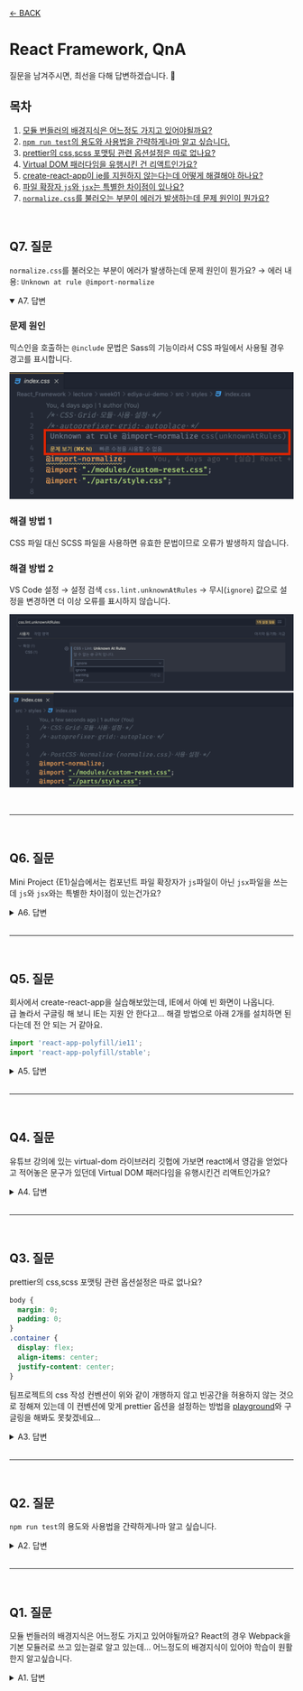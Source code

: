 [← BACK](../README.md)

# React Framework, QnA

질문을 남겨주시면, 최선을 다해 답변하겠습니다. 🐧

## 목차

1. [모듈 번들러의 배경지식은 어느정도 가지고 있어야될까요?](#q1-질문)
1. [`npm run test`의 용도와 사용법을 간략하게나마 알고 싶습니다.](#q2-질문)
1. [prettier의 css,scss 포맷팅 관련 옵션설정은 따로 없나요?](#q3-질문)
1. [Virtual DOM 패러다임을 유행시킨 건 리액트인가요?](#q4-질문)
1. [create-react-app이 ie를 지원하지 않는다는데 어떻게 해결해야 하나요?](#q5-질문)
1. [파일 확장자 `js`와 `jsx`는 특별한 차이점이 있나요?](#q6-질문)
1. [`normalize.css`를 불러오는 부분이 에러가 발생하는데 문제 원인이 뭔가요?](#q7-질문)

<br />

## Q7. 질문

`normalize.css`를 불러오는 부분이 에러가 발생하는데 문제 원인이 뭔가요? → 에러 내용: `Unknown at rule @import-normalize`

<details open>
  <summary>A7. 답변</summary>
  <!-- <br/> -->

  ### 문제 원인

  믹스인을 호출하는 `@include` 문법은 Sass의 기능이라서 CSS 파일에서 사용될 경우 경고를 표시합니다.

  ![](./_/at-rule-error-01.png)

  ### 해결 방법 1

  CSS 파일 대신 SCSS 파일을 사용하면 유효한 문법이므로 오류가 발생하지 않습니다.

  ### 해결 방법 2

  VS Code 설정 → 설정 검색 `css.lint.unknownAtRules` → 무시(`ignore`) 값으로 설정을 변경하면 더 이상 오류를 표시하지 않습니다.

  ![](./_/at-rule-error-02.png)
  ![](./_/at-rule-error-03.png)


</details>

<br/>

---

<br/>

## Q6. 질문

Mini Project {E1}실습에서는 컴포넌트 파일 확장자가 `js`파일이 아닌 `jsx`파일을 쓰는데
`js`와 `jsx`와는 특별한 차이점이 있는건가요?

<details>
  <summary>A6. 답변</summary>
  <!-- <br/> -->

  ### ES 표준 확장이 아닌 JSX

  JSX는 ECMAScript 표준 확장이 아니라서 `js` 확장자가 아닌, `jsx` 확장자를 통해 별도 관리되어야 하고
  React 앱의 컴포넌트 파일 임을 명확화 할 수 있습니다. 뿐만 아니라 JSX 코드 안에서 Emmet을 사용할 수 있어
  구분해 사용하였습니다.
  하지만 `jsx` 확장자를 사용하는 것이 React 앱 개발에 필수로 요구되지 않을 뿐더러, `js` 확장자를 사용한다고 해서
  특별한 문제가 발생하지는 않습니다. React 컴포넌트 파일, 일반 JS 파일을 구분하지 않고 `js` 확장자를 통일해 사용해도 무방합니다.

  ### VS Code 설정

  `js` 확장자에서 Emmet 사용을 할 수 없는 불편함이 있을 수 있습니다. 이 문제는 VS Code 설정을 통해 해결할 수 있습니다.

  *settings.json*

  ```json
  {
    "emmet.includeLanguages": { "javascript": "javascriptreact" },
    "files.associations": { "*.js": "javascriptreact" },
  }
  ```

  ### 결론

  React 컴포넌트 파일을 별도로 `jsx` 확장자로 구분해 사용하지 않고, `js` 확장자로 통일해 사용해 앱을 개발해도 무방합니다. :-)
</details>

<br/>

---

<br />

## Q5. 질문

회사에서 create-react-app을 실습해보았는데, IE에서 아예 빈 화면이 나옵니다.<br/>
급 놀라서 구글링 해 보니 IE는 지원 안 한다고...
해결 방법으로 아래 2개를 설치하면 된다는데 전 안 되는 거 같아요.

```js
import 'react-app-polyfill/ie11';
import 'react-app-polyfill/stable';
```

<details>
  <summary>A5. 답변</summary>

### [브라우저 호환성(Supported Browsers)](https://create-react-app.dev/docs/supported-browsers-features#supported-browsers)

Create React App 공식 문서안내에 따르면 CRA는 IE 9-11을 지원하려면 폴리필 라이브러리를 사용해야 합니다.

> By default, the generated project supports all modern browsers.
> **Support for Internet Explorer 9, 10, and 11 requires polyfills.**
> For a set of polyfills to support older browsers, use react-app-polyfill.

### [React 앱 폴리필](https://github.com/facebook/create-react-app/blob/master/packages/react-app-polyfill/README.md)

이 패키지는 Create React App 프로젝트에서 사용하는 최소 요구 사항과 일반적으로 사용되는 언어 기능이 포함되어 있습니다.
예를 들어 아래 나열된 ECMAScript 기술을 사용한 경우, 이를 지원하지 않는 브라우저에서 React 앱이 정상 작동하지 않으므로
폴리필 패키지를 설치한 후 호출하면 IE 9-11에서도 CRA 프로젝트가 문제 없이 실행됩니다.

- `Promise`(`async/await`)
- `window.fetch()`
- `Object.assign()`
- `Symbol`, `for...of` 구문
- `Array.from()`

#### 폴리필 설치

```sh
$ npm i react-app-polyfill
```

#### IE 지원 설정

IE 브라우저 호환성을 위해서는 폴리필을 설치한 후, 엔트리 파일(`src/index.js`)의 첫번째 라인에서 폴리필 라이브러리를 호출해야 합니다.

_IE 9-11_

```js
// 반드시 src/index.js의 1번째 라인에 작성해야 함.
import 'react-app-polyfill/ie9';
```

_IE 11_

```js
// 반드시 src/index.js의 1번째 라인에 작성해야 함.
import 'react-app-polyfill/ie11';
```

#### 기타 언어 기능 폴리필 (Polyfilling other language features)

대상(target) 브라우저에서 사용할 수 없는 안정적인(stable) 언어 기능을 폴리필 할 수도 있습니다.
Create React App 프로젝트에 이 폴리필을 사용할 경우, 정의된 `browserslist`를 확인하여 안정적인 폴리필을 가져올 때 대상 브라우저에 필요한 기능만 포함되도록 처리합니다.
애플리케이션에서 Internet Explorer를 지원해야 하는 경우, 앞서 다룬 [IE 지원 설정](#ie-지원-설정)을 참고하세요.

_IE 9-11_

```js
// 반드시 src/index.js의 1번째 라인에 작성해야 함.
import 'react-app-polyfill/ie9';
import 'react-app-polyfill/stable';
```

_IE 11_

```js
// 반드시 src/index.js의 1번째 라인에 작성해야 함.
import 'react-app-polyfill/ie11';
import 'react-app-polyfill/stable';
```

### CRA 개발 서버 실행 결과, 빈 화면이 나온다면

아마도 빌드 과정에서 오류가 발생했을 것이고, Console 패널을 통해 오류 메시지가 출력될 것입니다.
오류 메시지 안내에 따라 문제를 진단한 후 해결하면 테스트 환경에서 정상적으로 CRA 앱이 작동될 것이라 생각합니다.
앞에서 기술한 [React 앱 폴리필](#react-앱-폴리필)에서 안내한대로 수행했음에도 문제가 지속된다면?
밋업(MeetUp)을 통해 화면을 공유하여 실시간으로 문제를 확인 후 해결 방법에 대해 이야기 나눠 볼 수 있겠습니다. 🐧

> 해당 문제를 검토한 후, 답변 글을 업데이트 할 예정입니다.

</details>

<br/>

---

<br />

## Q4. 질문

유튜브 강의에 있는 virtual-dom 라이브러리 깃헙에 가보면 react에서 영감을 얻었다고 적어놓은 문구가 있던데 Virtual DOM 패러다임을 유행시킨건 리액트인가요?

<details>
  <summary>A4. 답변</summary>

### 새로운 시대의 서막. 두~둥!

누군가 생소한 것을 사용해보라며 권했다면? 대부분 그대로 받아들이기 어려울 것입니다. 아마도.

> Virtual DOM이라는 것이 있어! 한 번 써봐!<br>
> 일반적인 DOM 조작 보다 훨씬 효과적이고 조직적으로 애플리케이션을 개발할 수 있을 거야!

하자만 누군가 다음과 같이 말했다면 받아들이는 태도가 바뀔 수 있습니다.

> Facebook, Instagram 애플리케이션을 만드는데 React 라고 불리는 라이브러리가 사용되었다고 해.<br/>
> 그래서 전 세계에서 지구인이 동시 접속을 해도 문제 없이 빠르게 서비스가 돌아가는 거래. 놀랍지 않냐?<br/>
> 그런데 React 라이브러리를 구성하는 핵심 설계가 Virtual DOM 이라더라. Virtual DOM을 써보는 건 어때?

### 검증된 서비스에 사용된 기술 → 신뢰

Facebook이 개발하고 사용 중인 React는 웹 애플리케이션과 UI 개발에 대한 우리의 생각을 바꾸었습니다.
그리고 그 놀라운 React는 Virtual DOM 시스템을 사용해 UI를 렌더링 하고 애플리케이션으로 작동됩니다.
React는 기존의 애플리케이션 개발과 달리, 실제 DOM이 아닌 Virtual DOM 개념을 대중에게 소개하고
말 뿐만이 아니라 실제 성능 상 이점이 있으며, 효과적이라는 것을 입증했습니다.

React의 흥행 성공은 Virtual DOM에 대한 인식을 시장에 자리 잡게 하였을 뿐만 아니라,
Virtual DOM을 핵심 설계 시스템으로 하는 또 다른 도구(예: Vue.js)의 등장을 촉발시켰습니다.
그리고 그 도구는 또 하나의 기술적 리더로 자리잡고 선의의 경쟁 중입니다.

React와 Vue.js는 Virtual DOM 시스템을 도구의 핵심 개념으로 소개하고 있으며,
실제 DOM 조작과 비교하여 어떤 점이 효과적이고, 애플리케이션 개발에 적합한지 기술하고 있습니다.
Front-End 개발을 대표하는 프레임워크 들의 Virtual DOM은 그렇게 세상에 알려졌습니다. 🐧

</details>

<br/>

---

<br />

## Q3. 질문

prettier의 css,scss 포맷팅 관련 옵션설정은 따로 없나요?

```css
body {
  margin: 0;
  padding: 0;
}
.container {
  display: flex;
  align-items: center;
  justify-content: center;
}
```

팀프로젝트의 css 작성 컨벤션이 위와 같이 개행하지 않고 빈공간을 허용하지 않는 것으로 정해져 있는데
이 컨벤션에 맞게 prettier 옵션을 설정하는 방법을 [playground](https://prettier.io/playground/)와 구글링을 해봐도 못찾겠네요...

<details>
  <summary>A3. 답변</summary>
  <br/>

Prettier는 CSS, SCSS 포맷팅을 지원하지만 한 줄(oneline) 코드 라인으로 자동 변경하는 옵션은 제공하지 않습니다. 참고로 제가 사용하는 Prettier VS 확장은 [Prettier Now](https://marketplace.visualstudio.com/items?itemName=remimarsal.prettier-now) 입니다.

_settings.json_

```jsonc
{
  "[css]": {
    "editor.defaultFormatter": "remimarsal.prettier-now",
    "editor.formatOnSave": true
  },
  "[scss]": {
    "editor.defaultFormatter": "remimarsal.prettier-now",
    "editor.formatOnSave": true
  }
}
```

질문 주신 CSS 코딩 컨벤션이 라인을 개행하지 않고, 빈 공간을 허용하지 않는 것으로 정해져 있다고 말씀주셔서 요구하시는 결과를 낼 수 있는 다른 VSCode 확장을 소개할께요.

### CSS Compressor

[CSS Compressor](https://marketplace.visualstudio.com/items?itemName=bestvow.css-compressor) 확장을 설치하면 요구하는 코딩 컨벤션에 맞게 코드를 자동 포맷팅합니다.

**포맷팅 전** 👀

```css
.App {
  text-align: center;
}

.App-logo {
  height: 40vmin;
  pointer-events: none;
}

@media (prefers-reduced-motion: no-preference) {
  .App-logo {
    animation: App-logo-spin infinite 20s linear;
  }
}

@keyframes App-logo-spin {
  from {
    transform: rotate(0deg);
  }
  to {
    transform: rotate(360deg);
  }
}
```

**포맷팅 후** 💥

```css
.App {
  text-align: center;
}
.App-logo {
  height: 40vmin;
  pointer-events: none;
}
@media (prefers-reduced-motion: no-preference) {
  .App-logo {
    animation: App-logo-spin infinite 20s linear;
  }
}
@keyframes App-logo-spin {
  from {
    transform: rotate(0);
  }
  to {
    transform: rotate(360deg);
  }
}
```

#### 바로가기 키(단축키) 설정

확장을 설치한 후 포맷팅하려면, 포맷팅하려는 CSS 파일에서 `CSS Compact` 명령을 실행합니다. 문서에서 안내한 기본 단축키로 실행되지 않거나, 다른 단축키로 변경하려면 바로가기 키를 통해 새로운 단축키를 등록해 사용하세요.

> 사용자 설정 바로가기 키 : `Ctrl` + `Shift` + `F`

![](../../assets/css-compact.png)

</details>

<br />

---

<br />

## Q2. 질문

<code>npm run test</code>의 용도와 사용법을 간략하게나마 알고 싶습니다.

<details>
  <summary>A2. 답변</summary>
  <br/>

### 테스트 명령

`npm run test` 명령은 React 앱의 특정 코드 영역을 단위 별로 테스트할 때 사용합니다.
단위 별로 테스트 하는 것을 "유닛 테스트(unit test)"라고 부릅니다. 컴퓨터 프로그래밍에서 소스 코드의 특정 모듈이
의도된 대로 정확히 작동하는지 검증하는 절차가 필요할 때 작성합니다.

예를들어 함수와 메소드에 대한 테스트 케이스(Test case)를 작성할 수 있습니다. 이를 통해 언제라도 코드 변경으로 인해 문제가 발생할 경우,
단시간 내에 이를 파악하고 바로 잡을 수 있습니다. 이상적인 테스트 케이스는 각각 분리 되어야 합니다.

아래 이미지는 React 앱(App) 컴포넌트를 유닛 테스트 하는 화면을 보여줍니다.

  <img src="./test-command-react/public/react-unit-test-1.jpg" alt />
  <br />
  <br />

> 🎯 [App.test.js 테스트 코드](./test-command-react/src/App.test.js)를 확인하세요.

테스트 결과 실패(Failed)한 오류를 해결하기 위해 기대되는 값을 출력하도록 개발 코드를 작성(수정)하면,
테스트 결과가 통과(PASS) 상태로 변경되어 모든 테스트를 통과하게 됩니다.

  <img src="./test-command-react/public/react-unit-test-2.jpg" alt />
  <br />
  <br />

살펴본 유닛 테스트는 React와 같은 프레임워크 개발 환경이 아닌 경우에도 사용할 수 있습니다.
[Jasmine](https://jasmine.github.io/), [Jest](https://jestjs.io/)와 같은
테스트 러너 라이브러리를 사용해 함수 또는 메서드 등을 테스트 할 수 있습니다.

### 함수 테스트 시나리오 예시

배열의 원소 중, 특정 인덱스를 전달하여 뒤에서 부터 인덱스와 일치하는 원소를 반환하는 함수를 작성하고자 합니다.
함수 이름을 설정하고, 전달 받을 매개변수는 설계했으나 아직 함수의 처리 로직은 작성 전입니다.

```js
function lastIndexOf(list, index) {
  // 함수 로직 (작성 전)
}
```

함수 로직을 작성하기 전에 테스트 케이스를 작성해 기대되는 값을 설계합니다.
예시 코드는 [Jest API](https://jestjs.io/docs/en/getting-started)를 사용했습니다.

- [공통 매처(Matchers)](https://jestjs.io/docs/en/using-matchers#common-matchers)
- [expect()](https://jestjs.io/docs/en/expect#expectvalue)
- [toBe()](https://jestjs.io/docs/en/expect#tobevalue)

```js
// TEST CASE
test('Front-End 프레임워크 배열 원소 중, 마지막에서 3번째 인덱스에 해당하는 값은 "React"이다.', () => {
  const FE_FRAMEWORKS = ['react', 'vue', 'angular'];
  const lastIndex = 3;

  // Jest API
  // expect() : https://jestjs.io/docs/en/expect#expectvalue
  // toBe()   : https://jestjs.io/docs/en/expect#tobevalue
  expect(lastIndexOf(FE_FRAMEWORKS, lastIndex)).toBe('react');
});
```

작성한 테스트를 실행하면 기대한 값이 나오지 않으므로 오류가 발생합니다.

```sh
Test Suites: 1 failed, 1 total
Tests:       1 failed
```

이제 기대되는 값이 출력되도록 함수의 처리 로직을 작성합니다.

```js
function lastIndexOf(list, index) {
  // 함수 로직 (작성)
  index = index - 1;
  return list[list.length - index];
}
```

작성된 처리 로직이 기대되는 값을 출력하면 테스트는 통과(PASS) 됩니다.

```sh
Test Suites: 1 passed, 1 total
Tests:       1 passed
```

</details>

<br/>

---

<br />

## Q1. 질문

모듈 번들러의 배경지식은 어느정도 가지고 있어야될까요?
React의 경우 Webpack을 기본 모듈러로 쓰고 있는걸로 알고 있는데... 어느정도의 배경지식이 있어야 학습이 원활한지 알고싶습니다.

<details>
  <summary>A1. 답변</summary>
  <br/>

React 앱을 시작하는 방법에 따라 모듈 번들러에 대한 사전 지식 수준이 다릅니다.

### 매뉴얼 구성

매뉴얼 방식으로 [Webpack](https://webpack.js.org/), [Babel](https://babeljs.io/), [Babel Plugins](https://babeljs.io/docs/en/plugins), [React](https://www.npmjs.com/package/react), [ReactDOM](https://www.npmjs.com/package/react-dom)을 구성하고 나아가 [Sass](https://www.npmjs.com/package/sass), [PostCSS](https://postcss.org/) [Autoprefixer](https://www.npmjs.com/package/autoprefixer), [이미지(JPG, PNG, SVG 등) 최적화](https://www.npmjs.com/package/imagemin-webpack-plugin) 등 다양한 기능을 직접 추가하고자 할 경우 Webpack 모듈 번들러 사용 방법에 능숙해야 합니다. 다른 모듈 번들러([Parcel](https://v2.parceljs.org/), [Rollup](https://rollupjs.org/guide/en/), [Snowpack](https://www.snowpack.dev/) 등)를 사용해도 마찬가지입니다. 매뉴얼 방식으로 구성할 경우 각 모듈 번들러 사용법에 능숙해야 합니다.

### 바로 시작하기

반면 직접 구성하는 방법을 몰라도 바로 개발을 시작할 수 있도록 고안된 [CRA(Create React App)](https://create-react-app.dev/)과 같은 도구를 사용한다면 모듈 번들러 사용 능력이 부족해도 React를 학습하는데 큰 무리가 없습니다. 말 그대로 바로 시작할 수 있기 때문에 매뉴얼 방식에 비해 간편합니다. 아래 명령어 한 줄이면 설치 후 바로 시작할 수 있죠. 우리 수업에서는 CRA 도구를 사용하니 모듈 번들러에 대한 깊은 이해를 요구하지는 않습니다. :-)

```sh
$ npx create-react-app <프로젝트_이름>
```

물론 기본 설정된 Settings 외에 원하는 개발 모듈을 추가하고 확장하려면 모듈 번들러를 능숙하게 사용할 수 있어야 합니다. 각 모듈 번들러는 사용 방법이 다르기 때문에
사용할 모듈 번들러 공식 문서를 참고해 구성해야 합니다.

### 매뉴얼 방식으로 React 시작하기

- [Webpack 모듈 번들러 튜토리얼](./manual-webpack-react/README.md)
- [Parcel 모듈 번들러 튜토리얼](./manual-parcel-react/README.md)

</details>
